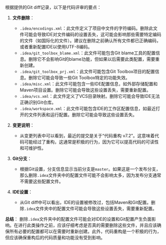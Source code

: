 根据提供的Git diff记录，以下是代码评审的要点：

1. **文件删除**：
   - `.idea/encodings.xml`：此文件定义了项目中文件的字符编码。删除此文件可能会导致IDE对文件编码的设置丢失，这可能会影响那些需要特定编码的文件（如国际化的文件）。建议在删除之前确认所有文件都已正确编码，或者重新配置IDE以使用UTF-8编码。
   - `.idea/git_toolbox_blame.xml`：此文件可能包含Git blame工具的配置信息。删除它不会影响Git的blame功能，但如果以后需要此类配置，需要重新创建。
   - `.idea/git_toolbox_prj.xml`：此文件可能包含Git Toolbox项目的配置信息。删除它可能会导致一些Git Toolbox特定的功能失效。
   - `.idea/misc.xml`：此文件可能包含一些IDE配置信息，如外部存储配置和Maven项目设置。删除它可能会导致这些设置丢失，需要重新配置。
   - `.idea/vcs.xml`：此文件定义了VCS目录映射。删除它可能会导致IDE无法正确识别Git仓库。
   - `.idea/workspace.xml`：此文件可能包含IDE的工作区配置信息，如最近打开的文件列表和运行配置。删除它可能会导致这些设置丢失。

2. **变更说明**：
   - 从变更列表中可以看到，最近的提交是关于“代码重构 v7.2”。这意味着代码可能经过了重构，这通常是积极的行为，因为它可以提高代码的可读性和可维护性。

3. **Git分支**：
   - 根据Git设置，分支信息显示当前分支是`master`。如果这是一个发布分支，那么删除`.idea`文件夹中的配置文件可能不会影响太多，因为发布分支通常不需要这些配置文件。

4. **IDE设置**：
   - 从Git diff中可以看出，IDE的设置被修改过，包括Maven和Git配置。删除`.idea`文件夹中的配置文件可能会导致这些设置丢失，需要重新配置。

**总结**：
删除`.idea`文件夹中的配置文件可能会对IDE的设置和Git配置产生负面影响。在进行此类操作之前，应该仔细考虑是否真的需要删除这些文件，并且应该确保所有必要的配置都可以在需要时重新创建。此外，代码重构是一个积极的行为，但应该确保重构后的代码质量和功能没有受到影响。